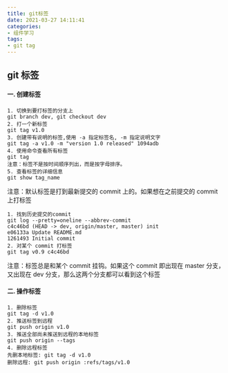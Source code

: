 ```yaml
---
title: git标签
date: 2021-03-27 14:11:41
categories:
- 组件学习
tags:
- git tag
---
```


## git 标签

#### 一. 创建标签

```
1. 切换到要打标签的分支上
git branch dev, git checkout dev
2. 打一个新标签
git tag v1.0
3. 创建带有说明的标签,使用 -a 指定标签名, -m 指定说明文字
git tag -a v1.0 -m "version 1.0 released" 1094adb 
4. 使用命令查看所有标签
git tag
注意：标签不是按时间顺序列出，而是按字母排序。
5. 查看标签的详细信息
git show tag_name
```

注意：默认标签是打到最新提交的 commit 上的。如果想在之前提交的 commit 上打标签

```
1. 找到历史提交的commit
git log --pretty=oneline --abbrev-commit
c4c46bd (HEAD -> dev, origin/master, master) init
e06133a Update README.md
1261493 Initial commit
2. 对某个 commit 打标签
git tag v0.9 c4c46bd
```

注意：标签总是和某个 commit 挂钩。如果这个 commit 即出现在 master 分支，又出现在 dev 分支，那么这两个分支都可以看到这个标签

#### 二. 操作标签

```
1. 删除标签
git tag -d v1.0
2. 推送标签到远程
git push origin v1.0
3. 推送全部尚未推送到远程的本地标签
git push origin --tags
4. 删除远程标签
先删本地标签: git tag -d v1.0 
删除远程: git push origin :refs/tags/v1.0
```

